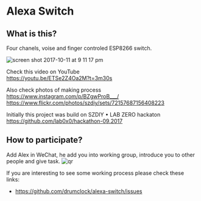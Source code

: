 # Alexa Switch

## What is this?

Four chanels, voise and finger controled ESP8266 switch. 

![screen shot 2017-10-11 at 9 11 17 pm](https://user-images.githubusercontent.com/415928/31458472-e2b595c6-aec8-11e7-9ba5-bdf452813672.png)

Check this video on YouTube  
https://youtu.be/ETSe2Z4Oa2M?t=3m30s

Also check photos of making process  
https://www.instagram.com/p/BZgwProB___/  
https://www.flickr.com/photos/szdiy/sets/72157687156408223  

Initially this project was build on SZDIY • LAB ZERO hackaton   
https://github.com/lab0x0/hackathon-09.2017

## How to participate?

Add Alex in WeChat, he add you into working group, introduce you to other people and give task.
![qr](https://user-images.githubusercontent.com/415928/31456426-673cb3da-aec2-11e7-9a73-7221158ab7c1.jpg)

If you are interesting to see some working process please check these links:
- https://github.com/drumclock/alexa-switch/issues
